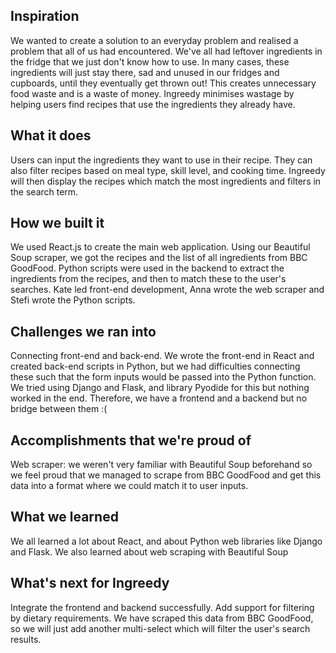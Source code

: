 ## Inspiration
We wanted to create a solution to an everyday problem and realised a problem that all of us had encountered. We've all had leftover ingredients in the fridge that we just don't know how to use. In many cases, these ingredients will just stay there, sad and unused in our fridges and cupboards, until they eventually get thrown out! This creates unnecessary food waste and is a waste of money.
Ingreedy minimises wastage by helping users find recipes that use the ingredients they already have.

## What it does
Users can input the ingredients they want to use in their recipe. They can also filter recipes based on meal type, skill level, and cooking time. Ingreedy will then display the recipes which match the most ingredients and filters in the search term.

## How we built it
We used React.js to create the main web application.
Using our Beautiful Soup scraper, we got the recipes and the list of all ingredients from BBC GoodFood.
Python scripts were used in the backend to extract the ingredients from the recipes, and then to match these to the user's searches.
Kate led front-end development, Anna wrote the web scraper and Stefi wrote the Python scripts.

## Challenges we ran into
Connecting front-end and back-end. We wrote the front-end in React and created back-end scripts in Python, but we had difficulties connecting these such that the form inputs would be passed into the Python function. We tried using Django and Flask, and library Pyodide for this but nothing worked in the end. Therefore, we have a frontend and a backend but no bridge between them :(

## Accomplishments that we're proud of
Web scraper: we weren't very familiar with Beautiful Soup beforehand so we feel proud that we managed to scrape from BBC GoodFood and get this data into a format where we could match it to user inputs.

## What we learned
We all learned a lot about React, and about Python web libraries like Django and Flask. We also learned about web scraping with Beautiful Soup

## What's next for Ingreedy
Integrate the frontend and backend successfully.
Add support for filtering by dietary requirements. We have scraped this data from BBC GoodFood, so we will just add another multi-select which will filter the user's search results.
